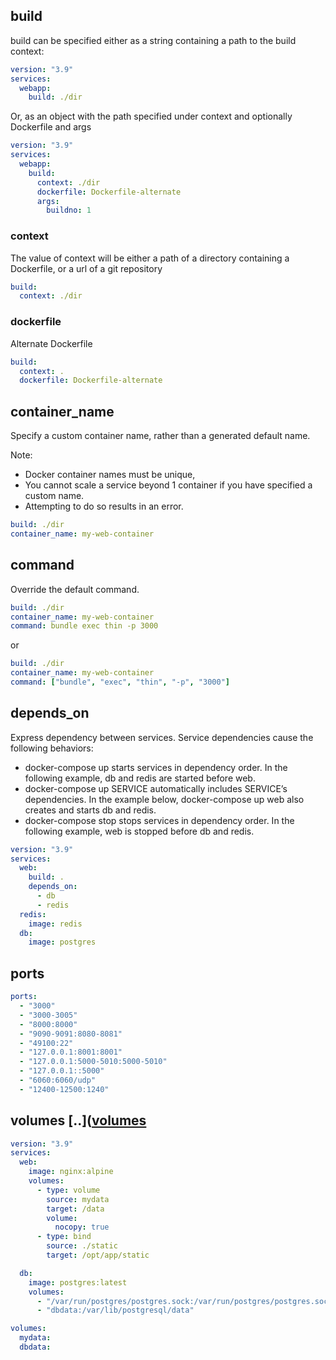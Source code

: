 ## build
build can be specified either as a string containing a path to the build context:
```yml
version: "3.9"
services:
  webapp:
    build: ./dir
```
Or, as an object with the path specified under context and optionally Dockerfile and args
```yml
version: "3.9"
services:
  webapp:
    build:
      context: ./dir
      dockerfile: Dockerfile-alternate
      args:
        buildno: 1
```

### context
The value of context will be either a path of a directory containing a Dockerfile, or a url of a git repository 
```yml
build:
  context: ./dir
```

### dockerfile
Alternate Dockerfile
```yml
build:
  context: .
  dockerfile: Dockerfile-alternate
```

## container_name
Specify a custom container name, rather than a generated default name.

Note: 
- Docker container names must be unique,
- You cannot scale a service beyond 1 container if you have specified a custom name. 
- Attempting to do so results in an error.
```yml
build: ./dir
container_name: my-web-container

```

## command
Override the default command.
```yml
build: ./dir
container_name: my-web-container
command: bundle exec thin -p 3000
```
or
```yml
build: ./dir
container_name: my-web-container
command: ["bundle", "exec", "thin", "-p", "3000"]
```

## depends_on
Express dependency between services. Service dependencies cause the following behaviors:

- docker-compose up starts services in dependency order. In the following example, db and redis are started before web.
- docker-compose up SERVICE automatically includes SERVICE’s dependencies. In the example below, docker-compose up web also creates and starts db and redis.
- docker-compose stop stops services in dependency order. In the following example, web is stopped before db and redis.
```yml
version: "3.9"
services:
  web:
    build: .
    depends_on:
      - db
      - redis
  redis:
    image: redis
  db:
    image: postgres
```

## ports
```yml
ports:
  - "3000"
  - "3000-3005"
  - "8000:8000"
  - "9090-9091:8080-8081"
  - "49100:22"
  - "127.0.0.1:8001:8001"
  - "127.0.0.1:5000-5010:5000-5010"
  - "127.0.0.1::5000"
  - "6060:6060/udp"
  - "12400-12500:1240"
```

## volumes [..]([volumes](https://docs.docker.com/compose/compose-file/compose-file-v3/#volumes)
```yml
version: "3.9"
services:
  web:
    image: nginx:alpine
    volumes:
      - type: volume
        source: mydata
        target: /data
        volume:
          nocopy: true
      - type: bind
        source: ./static
        target: /opt/app/static

  db:
    image: postgres:latest
    volumes:
      - "/var/run/postgres/postgres.sock:/var/run/postgres/postgres.sock"
      - "dbdata:/var/lib/postgresql/data"

volumes:
  mydata:
  dbdata:
```
